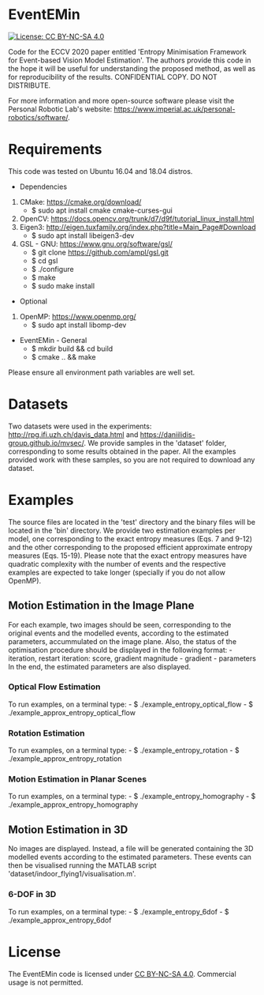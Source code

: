 # EventEMin
[![License: CC BY-NC-SA 4.0](https://img.shields.io/badge/License-CC%20BY--NC--SA%204.0-lightgrey.svg?style=flat-square)](https://creativecommons.org/licenses/by-nc-sa/4.0/)

Code for the ECCV 2020 paper entitled 'Entropy Minimisation Framework for Event-based Vision Model Estimation'.
The authors provide this code in the hope it will be useful for understanding the proposed method, as well as for reproducibility of the results.
CONFIDENTIAL COPY. DO NOT DISTRIBUTE.

For more information and more open-source software please visit the Personal Robotic Lab's website: <https://www.imperial.ac.uk/personal-robotics/software/>.

# Requirements
This code was tested on Ubuntu 16.04 and 18.04 distros.

- Dependencies
1. CMake: <https://cmake.org/download/>
	- $ sudo apt install cmake cmake-curses-gui
2. OpenCV: <https://docs.opencv.org/trunk/d7/d9f/tutorial_linux_install.html>
3. Eigen3: <http://eigen.tuxfamily.org/index.php?title=Main_Page#Download>
	- $ sudo apt install libeigen3-dev
4. GSL - GNU: <https://www.gnu.org/software/gsl/>
	- $ git clone https://github.com/ampl/gsl.git
	- $ cd gsl
	- $ ./configure
	- $ make
	- $ sudo make install
- Optional
1. OpenMP: <https://www.openmp.org/>
	- $ sudo apt install libomp-dev
- EventEMin - General
	- $ mkdir build && cd build
	- $ cmake .. && make

Please ensure all environment path variables are well set. 

# Datasets
Two datasets were used in the experiments: <http://rpg.ifi.uzh.ch/davis_data.html> and <https://daniilidis-group.github.io/mvsec/>.
We provide samples in the 'dataset' folder, corresponding to some results obtained in the paper.
All the examples provided work with these samples, so you are not required to download any dataset.

# Examples
The source files are located in the 'test' directory and the binary files will be located in the 'bin' directory.
We provide two estimation examples per model, one corresponding to the exact entropy measures (Eqs. 7 and 9-12) and the other corresponding to the proposed efficient approximate entropy measures (Eqs. 15-19).
Please note that the exact entropy measures have quadratic complexity with the number of events and the respective examples are expected to take longer (specially if you do not allow OpenMP).

## Motion Estimation in the Image Plane
For each example, two images should be seen, corresponding to the original events and the modelled events, according to the estimated parameters, accummulated on the image plane.
Also, the status of the optimisation procedure should be displayed in the following format:
	- iteration, restart iteration: score, gradient magnitude
	- gradient
	- parameters
In the end, the estimated parameters are also displayed.

### Optical Flow Estimation
To run examples, on a terminal type:
	- $ ./example_entropy_optical_flow
	- $ ./example_approx_entropy_optical_flow

### Rotation Estimation
To run examples, on a terminal type:
	- $ ./example_entropy_rotation
	- $ ./example_approx_entropy_rotation

### Motion Estimation in Planar Scenes
To run examples, on a terminal type:
	- $ ./example_entropy_homography
	- $ ./example_approx_entropy_homography

## Motion Estimation in 3D
No images are displayed.
Instead, a file will be generated containing the 3D modelled events according to the estimated parameters.
These events can then be visualised running the MATLAB script 'dataset/indoor_flying1/visualisation.m'.

### 6-DOF in 3D
To run examples, on a terminal type:
	- $ ./example_entropy_6dof
	- $ ./example_approx_entropy_6dof

# License
The EventEMin code is licensed under [CC BY-NC-SA 4.0](https://creativecommons.org/licenses/by-nc-sa/4.0/). Commercial usage is not permitted.
